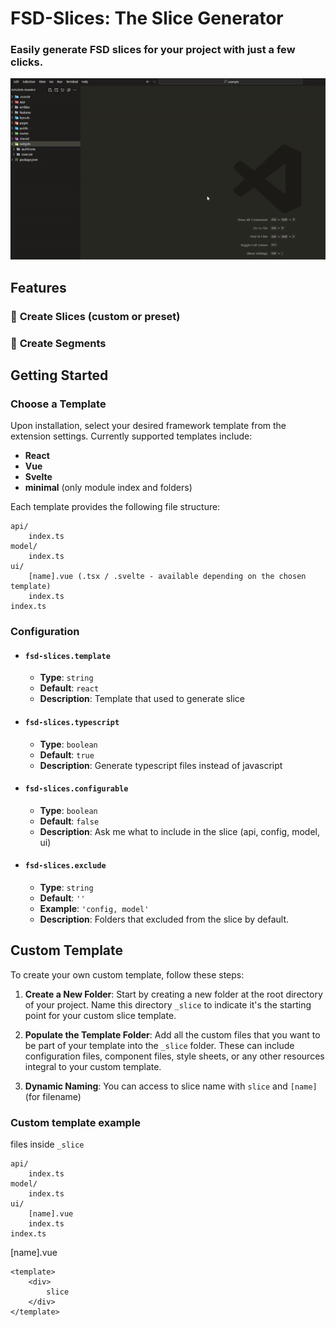 # FSD-Slices: The Slice Generator

### Easily generate FSD slices for your project with just a few clicks.

![Preview](https://raw.githubusercontent.com/SbokyZahodi/fsd-slices/main/res/preview.gif)

## Features
### 🍰 **Create Slices** (custom or preset)
### 🎨 **Create Segments**

## Getting Started

### Choose a Template

Upon installation, select your desired framework template from the extension settings. Currently supported templates include:

- **React**
- **Vue**
- **Svelte**
- **minimal** (only module index and folders)

Each template provides the following file structure:

```plaintext
api/
    index.ts
model/
    index.ts
ui/
    [name].vue (.tsx / .svelte - available depending on the chosen template)
    index.ts
index.ts
```

### Configuration

- #### `fsd-slices.template`
  - **Type**: `string`
  - **Default**: `react`
  - **Description**: Template that used to generate slice

- #### `fsd-slices.typescript`
  - **Type**: `boolean`
  - **Default**: `true`
  - **Description**: Generate typescript files instead of javascript


- #### `fsd-slices.configurable`
  - **Type**: `boolean`
  - **Default**: `false`
  - **Description**: Ask me what to include in the slice (api, config, model, ui)


- #### `fsd-slices.exclude`
  - **Type**: `string`
  - **Default**: `''`
  - **Example**: `'config, model'`
  - **Description**: Folders that excluded from the slice by default.


## Custom Template

To create your own custom template, follow these steps:

1. **Create a New Folder**:
   Start by creating a new folder at the root directory of your project. Name this directory `_slice` to indicate it's the starting point for your custom slice template.

2. **Populate the Template Folder**:
   Add all the custom files that you want to be part of your template into the `_slice` folder. These can include configuration files, component files, style sheets, or any other resources integral to your custom template.

3. **Dynamic Naming**:
  You can access to slice name with `slice` and `[name]` (for filename)

### Custom template example

files inside `_slice`

```plaintext
api/
    index.ts
model/
    index.ts
ui/
    [name].vue
    index.ts
index.ts
```


[name].vue
```
<template>
    <div>
        slice
    </div>
</template>
```



